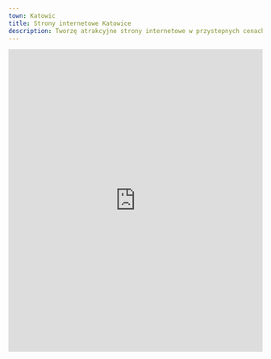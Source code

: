 ```yaml
---
town: Katowic
title: Strony internetowe Katowice
description: Tworzę atrakcyjne strony internetowe w przystepnych cenach dla firm z Katowic. Zadzwoń do mnie +48 788 660 190
---
```


<iframe src="https://www.google.com/maps/embed?pb=!1m18!1m12!1m3!1d81701.93739848117!2d18.924792709989514!3d50.21375311719634!2m3!1f0!2f0!3f0!3m2!1i1024!2i768!4f13.1!3m3!1m2!1s0x4716ce2336a1ccd1%3A0xb9af2a350559fabb!2sKatowice!5e0!3m2!1spl!2spl!4v1682840272713!5m2!1spl!2spl" width="100%" height="600" style="border:0;" allowfullscreen="" loading="lazy" referrerpolicy="no-referrer-when-downgrade"></iframe>
